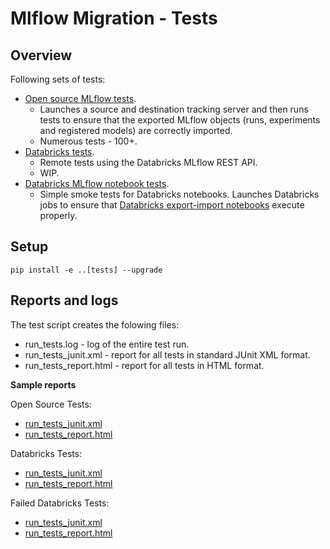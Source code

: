 # Mlflow Migration - Tests

## Overview

Following sets of tests:
* [Open source MLflow tests](open_source/README.md).
  * Launches a source and destination tracking server and then runs tests to ensure that the exported MLflow objects (runs, experiments and registered models) are correctly imported.
  * Numerous tests - 100+.
* [Databricks tests](databricks/README.md).
  * Remote tests using the Databricks MLflow REST API.
  * WIP.
* [Databricks MLflow notebook tests](databricks_notebooks/README.md).
  * Simple smoke tests for Databricks notebooks. Launches Databricks jobs to ensure that [Databricks export-import notebooks](../databricks_notebooks/README.md) execute properly.

## Setup

```
pip install -e ..[tests] --upgrade
```

## Reports and logs

The test script creates the folowing files:
* run_tests.log - log of the entire test run.
* run_tests_junit.xml - report for all tests in standard JUnit XML format.
* run_tests_report.html - report for all tests in HTML format.

**Sample reports**

Open Source Tests:
* [run_tests_junit.xml](open_source/samples/run_tests_junit.xml)
* [run_tests_report.html](open_source/samples/run_tests_report.html)

Databricks Tests:
* [run_tests_junit.xml](databricks/samples/run_tests_junit.xml)
* [run_tests_report.html](databricks/samples/run_tests_report.html)

Failed Databricks Tests:
* [run_tests_junit.xml](databricks/samples/failed/run_tests_junit.xml)
* [run_tests_report.html](databricks/samples/failed/run_tests_report.html)
